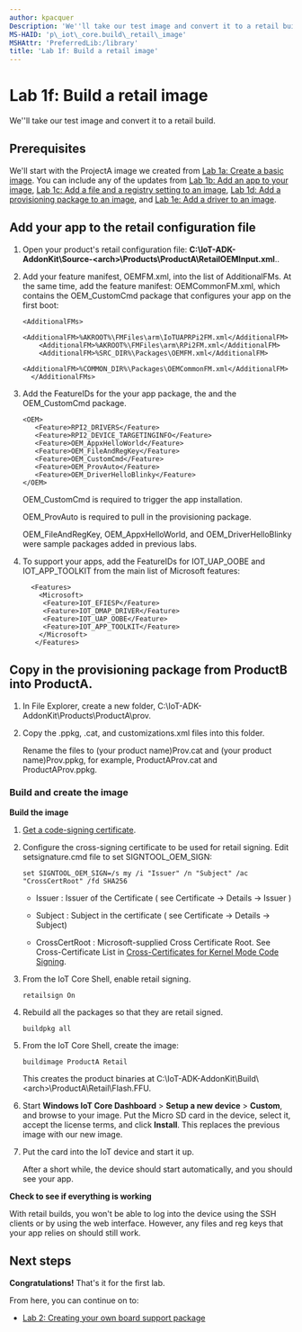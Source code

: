 ```yaml
---
author: kpacquer
Description: 'We''ll take our test image and convert it to a retail build.'
MS-HAID: 'p\_iot\_core.build\_retail\_image'
MSHAttr: 'PreferredLib:/library'
title: 'Lab 1f: Build a retail image'
---
```


# Lab 1f: Build a retail image

We''ll take our test image and convert it to a retail build. 

## <span id="Prerequisites"></span><span id="prerequisites"></span><span id="PREREQUISITES"></span>Prerequisites

We'll start with the ProjectA image we created from [Lab 1a: Create a basic image](create-a-basic-image.md).
You can include any of the updates from [Lab 1b: Add an app to your image](deploy-your-app-with-a-standard-board.md), [Lab 1c:  Add a file and a registry setting to an image](add-a-registry-setting-to-an-image.md), [Lab 1d: Add a provisioning package to an image](add-a-provisioning-package-to-an-image.md), and [Lab 1e: Add a driver to an image](add-a-driver-to-an-image.md).

## <span id="Add_your_app_to_the_retail_configuration_file"></span><span id="add_your_app_to_the_retail_configuration_file"></span><span id="ADD_YOUR_APP_TO_THE_RETAIL_CONFIGURATION_FILE"></span>Add your app to the retail configuration file


1.  Open your product's retail configuration file: **C:\\IoT-ADK-AddonKit\\Source-&lt;arch&gt;\\Products\\ProductA\\RetailOEMInput.xml**..

2.  Add your feature manifest, OEMFM.xml, into the list of AdditionalFMs. At the same time, add the feature manifest: OEMCommonFM.xml, which contains the OEM\_CustomCmd package that configures your app on the first boot:

    ``` syntax
    <AdditionalFMs>
        <AdditionalFM>%AKROOT%\FMFiles\arm\IoTUAPRPi2FM.xml</AdditionalFM>
        <AdditionalFM>%AKROOT%\FMFiles\arm\RPi2FM.xml</AdditionalFM>
        <AdditionalFM>%SRC_DIR%\Packages\OEMFM.xml</AdditionalFM>
        <AdditionalFM>%COMMON_DIR%\Packages\OEMCommonFM.xml</AdditionalFM>
      </AdditionalFMs>
    ```

3.  Add the FeatureIDs for the your app package, the  and the OEM\_CustomCmd package.

    ``` syntax
    <OEM> 
       <Feature>RPI2_DRIVERS</Feature> 
       <Feature>RPI2_DEVICE_TARGETINGINFO</Feature> 
       <Feature>OEM_AppxHelloWorld</Feature> 
       <Feature>OEM_FileAndRegKey</Feature> 
       <Feature>OEM_CustomCmd</Feature> 
       <Feature>OEM_ProvAuto</Feature>
	   <Feature>OEM_DriverHelloBlinky</Feature> 
    </OEM>
    ```
    
    OEM_CustomCmd is required to trigger the app installation.
    
    OEM_ProvAuto is required to pull in the provisioning package.
	
	OEM_FileAndRegKey, OEM_AppxHelloWorld, and OEM_DriverHelloBlinky were sample packages added in previous labs.

4.  To support your apps, add the FeatureIDs for IOT_UAP_OOBE and IOT_APP_TOOLKIT from the main list of Microsoft features:

    ``` syntax
      <Features>
        <Microsoft> 
         <Feature>IOT_EFIESP</Feature> 
         <Feature>IOT_DMAP_DRIVER</Feature> 
         <Feature>IOT_UAP_OOBE</Feature> 
         <Feature>IOT_APP_TOOLKIT</Feature> 
        </Microsoft>
       </Features>
    ```

## Copy in the provisioning package from ProductB into ProductA.

1.  In File Explorer, create a new folder, C:\\IoT-ADK-AddonKit\\Products\\ProductA\\prov.

2.  Copy the .ppkg, .cat, and customizations.xml files into this folder.
    
    Rename the files to (your product name)Prov.cat and (your product name)Prov.ppkg, for example, ProductAProv.cat and ProductAProv.ppkg.

### <span id="Build_and_create_the_image"></span><span id="build_and_create_the_image"></span><span id="BUILD_AND_CREATE_THE_IMAGE"></span>Build and create the image

**Build the image**

1.  [Get a code-signing certificate](https://msdn.microsoft.com/library/windows/hardware/hh801887.aspx).

2.	Configure the cross-signing certificate to be used for retail signing. Edit setsignature.cmd file to set SIGNTOOL_OEM_SIGN:

    ``` syntax
	set SIGNTOOL_OEM_SIGN=/s my /i "Issuer" /n "Subject" /ac "CrossCertRoot" /fd SHA256
	```
	
	-  Issuer        : Issuer of the Certificate ( see Certificate -> Details -> Issuer )
	
	-  Subject       : Subject in the certificate ( see Certificate -> Details -> Subject)
	
	-  CrossCertRoot : Microsoft-supplied Cross Certificate Root. See Cross-Certificate List in [Cross-Certificates for Kernel Mode Code Signing](https://msdn.microsoft.com/windows/hardware/drivers/install/cross-certificates-for-kernel-mode-code-signing#cross-certificate-list).
	
	
2.	From the IoT Core Shell, enable retail signing.

    ``` syntax
	retailsign On
	```
	
3.	Rebuild all the packages so that they are retail signed.

    ``` syntax
	buildpkg all
	```

4.  From the IoT Core Shell, create the image:

    ``` syntax
    buildimage ProductA Retail
    ```

    This creates the product binaries at C:\\IoT-ADK-AddonKit\\Build\\&lt;arch&gt;\\ProductA\\Retail\\Flash.FFU.

5.  Start **Windows IoT Core Dashboard** &gt; **Setup a new device** &gt; **Custom**, and browse to your image. Put the Micro SD card in the device, select it, accept the license terms, and click **Install**. This replaces the previous image with our new image.

6.  Put the card into the IoT device and start it up.

    After a short while, the device should start automatically, and you should see your app.

**Check to see if everything is working**

With retail builds, you won't be able to log into the device using the SSH clients or by using the web interface. However, any files and reg keys that your app relies on should still work.


## <span id="Next_steps"></span><span id="next_steps"></span><span id="NEXT_STEPS"></span>Next steps
**Congratulations!**
That's it for the first lab. 

From here, you can continue on to:
-  [Lab 2: Creating your own board support package](create-a-new-bsp.md)
